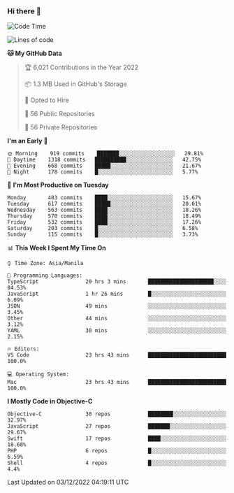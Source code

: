 ### Hi there 👋

<!--START_SECTION:waka-->
![Code Time](http://img.shields.io/badge/Code%20Time-3%2C445%20hrs%2021%20mins-blue)

![Lines of code](https://img.shields.io/badge/From%20Hello%20World%20I%27ve%20Written-2%20Million%20lines%20of%20code-blue)

**🐱 My GitHub Data** 

> 🏆 6,021 Contributions in the Year 2022
 > 
> 📦 1.3 MB Used in GitHub's Storage 
 > 
> 💼 Opted to Hire
 > 
> 📜 56 Public Repositories 
 > 
> 🔑 56 Private Repositories  
 > 
**I'm an Early 🐤** 

```text
🌞 Morning    919 commits    ███████░░░░░░░░░░░░░░░░░░   29.81% 
🌆 Daytime    1318 commits   ██████████░░░░░░░░░░░░░░░   42.75% 
🌃 Evening    668 commits    █████░░░░░░░░░░░░░░░░░░░░   21.67% 
🌙 Night      178 commits    █░░░░░░░░░░░░░░░░░░░░░░░░   5.77%

```
📅 **I'm Most Productive on Tuesday** 

```text
Monday       483 commits    ████░░░░░░░░░░░░░░░░░░░░░   15.67% 
Tuesday      617 commits    █████░░░░░░░░░░░░░░░░░░░░   20.01% 
Wednesday    563 commits    ████░░░░░░░░░░░░░░░░░░░░░   18.26% 
Thursday     570 commits    ████░░░░░░░░░░░░░░░░░░░░░   18.49% 
Friday       532 commits    ████░░░░░░░░░░░░░░░░░░░░░   17.26% 
Saturday     203 commits    █░░░░░░░░░░░░░░░░░░░░░░░░   6.58% 
Sunday       115 commits    █░░░░░░░░░░░░░░░░░░░░░░░░   3.73%

```


📊 **This Week I Spent My Time On** 

```text
⌚︎ Time Zone: Asia/Manila

💬 Programming Languages: 
TypeScript               20 hrs 3 mins       █████████████████████░░░░   84.53% 
JavaScript               1 hr 26 mins        █░░░░░░░░░░░░░░░░░░░░░░░░   6.09% 
JSON                     49 mins             ░░░░░░░░░░░░░░░░░░░░░░░░░   3.45% 
Other                    44 mins             ░░░░░░░░░░░░░░░░░░░░░░░░░   3.12% 
YAML                     30 mins             ░░░░░░░░░░░░░░░░░░░░░░░░░   2.15%

🔥 Editors: 
VS Code                  23 hrs 43 mins      █████████████████████████   100.0%

💻 Operating System: 
Mac                      23 hrs 43 mins      █████████████████████████   100.0%

```

**I Mostly Code in Objective-C** 

```text
Objective-C              30 repos            ████████░░░░░░░░░░░░░░░░░   32.97% 
JavaScript               27 repos            ███████░░░░░░░░░░░░░░░░░░   29.67% 
Swift                    17 repos            ████░░░░░░░░░░░░░░░░░░░░░   18.68% 
PHP                      6 repos             █░░░░░░░░░░░░░░░░░░░░░░░░   6.59% 
Shell                    4 repos             █░░░░░░░░░░░░░░░░░░░░░░░░   4.4%

```



 Last Updated on 03/12/2022 04:19:11 UTC
<!--END_SECTION:waka-->


<!--
**rad182/rad182** is a ✨ _special_ ✨ repository because its `README.md` (this file) appears on your GitHub profile.

Here are some ideas to get you started:

- 🔭 I’m currently working on ...
- 🌱 I’m currently learning ...
- 👯 I’m looking to collaborate on ...
- 🤔 I’m looking for help with ...
- 💬 Ask me about ...
- 📫 How to reach me: ...
- 😄 Pronouns: ...
- ⚡ Fun fact: ...
-->
